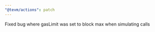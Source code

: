```yaml
---
"@tevm/actions": patch
---
```


Fixed bug where gasLimit was set to block max when simulating calls
